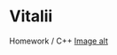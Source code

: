 # Vitalii
Homework / C++
[Image alt](https://github.com/poseidonnn0/Vitalii/raw/main/image/ForGit.png)
